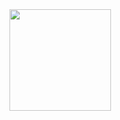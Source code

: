 <a href="https://heroku.com/deploy?template=https://github.com/Trentyn/dsnew/tree/main">
    <img src="https://www.herokucdn.com/deploy/button.svg" width="180">
  </a>
 
